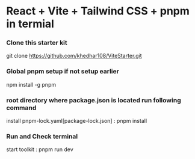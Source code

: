 # React + Vite + Tailwind CSS + pnpm in termial

### Clone this starter kit

git clone https://github.com/khedhar108/ViteStarter.git

### Global pnpm setup if not setup earlier

npm install -g pnpm

### root directory where package.json is located run following command

install pnpm-lock.yaml[package-lock.json] : pnpm install

### Run and Check terminal
start toolkit : pnpm run dev
